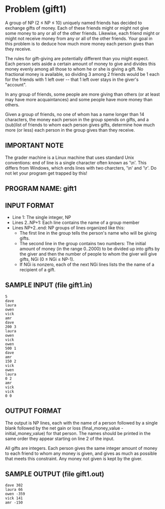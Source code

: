 # Problem \(gift1\)

A group of NP \(2 ≤ NP ≤ 10\) uniquely named friends has decided to exchange gifts of money. Each of these friends might or might not give some money to any or all of the other friends. Likewise, each friend might or might not receive money from any or all of the other friends. Your goal in this problem is to deduce how much more money each person gives than they receive.

The rules for gift-giving are potentially different than you might expect. Each person sets aside a certain amount of money to give and divides this money evenly among all those to whom he or she is giving a gift. No fractional money is available, so dividing 3 among 2 friends would be 1 each for the friends with 1 left over -- that 1 left over stays in the giver's "account".

In any group of friends, some people are more giving than others \(or at least may have more acquaintances\) and some people have more money than others.

Given a group of friends, no one of whom has a name longer than 14 characters, the money each person in the group spends on gifts, and a \(sub\)list of friends to whom each person gives gifts, determine how much more \(or less\) each person in the group gives than they receive.

## IMPORTANT NOTE

The grader machine is a Linux machine that uses standard Unix conventions: end of line is a single character often known as '\n'. This differs from Windows, which ends lines with two charcters, '\n' and '\r'. Do not let your program get trapped by this!

## PROGRAM NAME: gift1

## INPUT FORMAT

* Line 1:    The single integer, NP
* Lines 2..NP+1:    Each line contains the name of a group member
* Lines NP+2..end:    NP groups of lines organized like this:
  * The first line in the group tells the person's name who will be giving gifts.
  * The second line in the group contains two numbers: The initial amount of money \(in the range 0..2000\) to be divided up into gifts by the giver and then the number of people to whom the giver will give gifts, NGi \(0 ≤ NGi ≤ NP-1\).
  * If NGi is nonzero, each of the next NGi lines lists the the name of a recipient of a gift.

## SAMPLE INPUT \(file gift1.in\)

```text
5
dave
laura
owen
vick
amr
dave
200 3
laura
owen
vick
owen
500 1
dave
amr
150 2
vick
owen
laura
0 2
amr
vick
vick
0 0
```

## OUTPUT FORMAT

The output is NP lines, each with the name of a person followed by a single blank followed by the net gain or loss \(final\_money\_value - initial\_money\_value\) for that person. The names should be printed in the same order they appear starting on line 2 of the input.

All gifts are integers. Each person gives the same integer amount of money to each friend to whom any money is given, and gives as much as possible that meets this constraint. Any money not given is kept by the giver.

## SAMPLE OUTPUT \(file gift1.out\)

```text
dave 302
laura 66
owen -359
vick 141
amr -150
```

